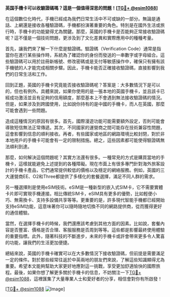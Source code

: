 **英国手機卡可以收驗證碼嗎？這是一個值得深思的問題！[[TG💪+ @esim1088](https://t.me/s/esim1088)]**

在這個數位化時代，手機已經成為我們日常生活中不可或缺的一部分。無論是通話、上網還是接收各種驗證碼，手機都扮演著重要的角色。特別是在國外生活或旅行時，手機卡的功能變得尤為關鍵。那麼，英國的手機卡是否能夠正常接收驗證碼呢？這不僅是一個技術問題，更涉及到了文化差異和實際應用中的種種考量。

首先，讓我們來了解一下什麼是驗證碼。驗證碼（Verification Code）通常是指當你在進行某些操作時，系統為了確認你的身份而發送的一串數字或字母組合。這些驗證碼可以用於註冊新帳號、修改密碼或是支付等敏感操作中，確保只有擁有該手機號的人才能完成相關步驟。因此，手機卡能否正確接收驗證碼，直接影響到我們的日常生活和工作。

回到正題，英國的手機卡究竟能否接收驗證碼呢？答案是：大多數情況下是可以的，但也有例外。具體來說，如果你使用的是一張本地的英國手機卡，並且該卡已經成功激活並且有足夠的信用額度，那麼基本上不會遇到無法接收驗證碼的情況。但是，如果涉及到跨國使用，比如說你持有的是中國的手機卡，而人在英國，那麼可能會遇到一些問題。

造成這種情況的原因有很多。首先，國際漫遊功能可能需要額外設定，否則可能會導致短信無法正常傳遞。其次，不同國家的運營商之間可能存在技術兼容性問題，這會影響到信息的順利接收。再者，有些國家或地區的網路環境比較封閉，對於非本地用戶的手機卡可能會有一定的限制措施。總之，這些因素都可能使得驗證碼無法順利到達。

那麼，如何解決這個問題呢？其實方法還有很多。一種常見的方式是購買當地的手機卡，這樣就能避免上述提到的各種障礙。現在市面上有很多專門針對海外旅客設計的手機卡產品，它們通常提供較低的價格以及穩定的網絡服務。例如，英國的三大運營商EE、O2和Three都提供了多樣化的套餐選擇，滿足不同人群的需求。

另一種選擇則是使用eSIM技術。eSIM是一種新型的嵌入式SIM卡，它不需要實體卡片即可實現手機連接。相比傳統SIM卡，eSIM具有更多的優勢，比如輕便小巧、無需換卡、支持多設備共享等等。更重要的是，許多現代智能手機都已經開始支持eSIM功能，這意味著你可以隨時隨地切換不同的網路提供商，從而獲得更好的通信體驗。

當然，在選擇手機卡的時候，我們還應該考慮到其他方面的因素。比如說，套餐內容是否豐富、價格是否合理、客服服務是否周到等等。這些都是影響最終使用體驗的重要指標。此外，隨著科技的不斷進步，未來的手機卡或許會帶來更多令人驚喜的功能，讓我們的生活更加便捷。

總結來說，英國的手機卡確實可以在大多數情況下接收驗證碼，但前提是需要滿足一定的條件。對於那些經常往返於中英兩地的朋友們來說，了解這些知識顯得尤為重要。希望本文能夠幫助大家更好地應對這一挑戰，享受更加舒適愉快的國際旅程。最後，如果你想了解更多關於手機卡的信息，不妨關注一下[TG💪+ @esim1088](https://t.me/s/esim1088)，這裡匯集了大量專業人士和愛好者的分享，相信會對你有所啟發！

[[TG💪+ @esim1088](https://t.me/s/esim1088) ![Image](https://i.postimg.cc/4NQfJmqS/Snipaste-2025-05-13-00-14-12.png)]